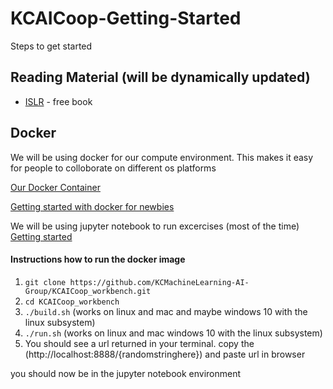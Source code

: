 # KCAICoop-Getting-Started
Steps to get started

## Reading Material (will be dynamically updated)
- [ISLR](http://www-bcf.usc.edu/~gareth/ISL/) - free book

## Docker
We will be using docker for our compute environment. This makes it easy for people to colloborate on different os platforms

[Our Docker Container](https://github.com/KCMachineLearning-AI-Group/KCAICoop_workbench)

[Getting started with docker for newbies](https://docs.docker.com/get-started/)

We will be using jupyter notebook to run excercises (most of the time) [Getting started](http://jupyter.org/index.html)

#### Instructions how to run the docker image
1. `git clone https://github.com/KCMachineLearning-AI-Group/KCAICoop_workbench.git`
2. `cd KCAICoop_workbench`
3. `./build.sh` (works on linux and mac and maybe windows 10 with the linux subsystem)
4. `./run.sh` (works on linux and mac windows 10 with the linux subsystem)
5. You should see a url returned in your terminal. copy the (http://localhost:8888/{randomstringhere}) and paste url in browser

you should now be in the jupyter notebook environment
